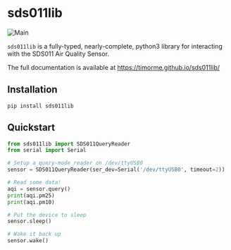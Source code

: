 # sds011lib

![Main](https://github.com/TimOrme/sds011lib/actions/workflows/main.yml/badge.svg)

`sds011lib` is a fully-typed, nearly-complete, python3 library for interacting with the SDS011 Air Quality Sensor.

The full documentation is available at https://timorme.github.io/sds011lib/

## Installation

```commandline
pip install sds011lib
```

## Quickstart

```python
from sds011lib import SDS011QueryReader
from serial import Serial

# Setup a query-mode reader on /dev/ttyUSB0 
sensor = SDS011QueryReader(ser_dev=Serial('/dev/ttyUSB0', timeout=2))

# Read some data!
aqi = sensor.query()
print(aqi.pm25)
print(aqi.pm10)

# Put the device to sleep
sensor.sleep()

# Wake it back up
sensor.wake()
```